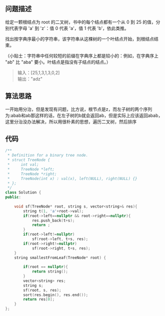 ## 问题描述
给定一颗根结点为 root 的二叉树，书中的每个结点都有一个从 0 到 25 的值，分别代表字母 'a' 到 'z'：值 0 代表 'a'，值 1 代表 'b'，依此类推。

找出按字典序最小的字符串，该字符串从这棵树的一个叶结点开始，到根结点结束。

（小贴士：字符串中任何较短的前缀在字典序上都是较小的：例如，在字典序上 "ab" 比 "aba" 要小。叶结点是指没有子结点的结点。）
> 输入：[25,1,3,1,3,0,2]  
输出："adz"

## 算法思路

一开始用分治，但是发现有问题，比方说，根节点是z，而左子树的两个序列为:abab和ab那这样的话，在左子树的b就会返回ab，但是实际上应该返回abab，这里分治没办法解决，所以用很朴素的思想，遍历二叉树，然后排序

## 代码

```c++
/**
 * Definition for a binary tree node.
 * struct TreeNode {
 *     int val;
 *     TreeNode *left;
 *     TreeNode *right;
 *     TreeNode(int x) : val(x), left(NULL), right(NULL) {}
 * };
 */
class Solution {
public:
    
    void sf(TreeNode* root, string s, vector<string>& res){
        string t(1, 'a'+root->val);
        if(root->left==nullptr && root->right==nullptr){
            res.push_back(t+s);
            return ;
        }
        if(root->left!=nullptr)
            sf(root->left, t+s, res);
        if(root->right!=nullptr)
            sf(root->right, t+s, res);
    }
    string smallestFromLeaf(TreeNode* root) {
        
        if(root == nullptr){
            return string();
        }
        vector<string> res;
        string s;
        sf(root, s, res);
        sort(res.begin(), res.end());
        return res[0];
    }
};
```